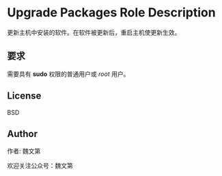 # Upgrade Packages Role Description

更新主机中安装的软件。在软件被更新后，重启主机使更新生效。

## 要求

需要具有 **sudo** 权限的普通用户或 *root* 用户。

License
-------

BSD

Author
------------------

作者: 魏文第

欢迎关注公众号：魏文第
